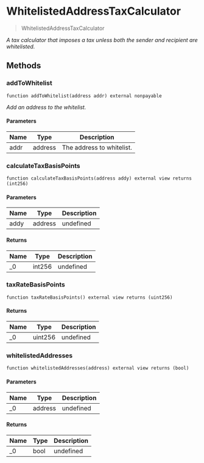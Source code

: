 # WhitelistedAddressTaxCalculator



> WhitelistedAddressTaxCalculator



*A tax calculator that imposes a tax unless both the sender and recipient are whitelisted.*

## Methods

### addToWhitelist

```solidity
function addToWhitelist(address addr) external nonpayable
```



*Add an address to the whitelist.*

#### Parameters

| Name | Type | Description |
|---|---|---|
| addr | address | The address to whitelist. |

### calculateTaxBasisPoints

```solidity
function calculateTaxBasisPoints(address addy) external view returns (int256)
```





#### Parameters

| Name | Type | Description |
|---|---|---|
| addy | address | undefined |

#### Returns

| Name | Type | Description |
|---|---|---|
| _0 | int256 | undefined |

### taxRateBasisPoints

```solidity
function taxRateBasisPoints() external view returns (uint256)
```






#### Returns

| Name | Type | Description |
|---|---|---|
| _0 | uint256 | undefined |

### whitelistedAddresses

```solidity
function whitelistedAddresses(address) external view returns (bool)
```





#### Parameters

| Name | Type | Description |
|---|---|---|
| _0 | address | undefined |

#### Returns

| Name | Type | Description |
|---|---|---|
| _0 | bool | undefined |




